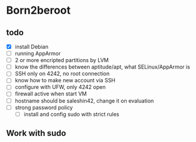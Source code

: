 # Born2beroot
## todo
- [x] install Debian
- [ ] running AppArmor
- [ ] 2 or more encripted partitions by LVM
- [ ] know the differences between aptitude/apt, what SELinux/AppArmor is
- [ ] SSH only on 4242, no root connection
- [ ] know how to make new account via SSH
- [ ] configure with UFW, only 4242 open
- [ ] firewall active when start VM
- [ ] hostname should be saleshin42, change it on evaluation
- [ ] strong password policy
    - [ ] install and config sudo with strict rules

## Work with sudo